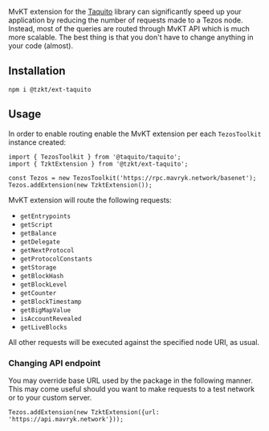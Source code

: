 MvKT extension for the [Taquito](https://tezostaquito.io/) library can significantly speed up your application by reducing the number of requests made to a Tezos node. Instead, most of the queries are routed through MvKT API which is much more scalable. The best thing is that you don't have to change anything in your code (almost).

## Installation

```
npm i @tzkt/ext-taquito
```

## Usage

In order to enable routing enable the MvKT extension per each `TezosToolkit` instance created:

```
import { TezosToolkit } from '@taquito/taquito';
import { TzktExtension } from '@tzkt/ext-taquito';

const Tezos = new TezosToolkit('https://rpc.mavryk.network/basenet');
Tezos.addExtension(new TzktExtension());
```

MvKT extension will route the following requests:
- `getEntrypoints`
- `getScript`
- `getBalance`
- `getDelegate`
- `getNextProtocol`
- `getProtocolConstants`
- `getStorage`
- `getBlockHash`
- `getBlockLevel`
- `getCounter`
- `getBlockTimestamp`
- `getBigMapValue`
- `isAccountRevealed`
- `getLiveBlocks`

All other requests will be executed against the specified node URI, as usual.

### Changing API endpoint

You may override base URL used by the package in the following manner. This may come useful should you want to make requests to a test network or to your custom server.

```
Tezos.addExtension(new TzktExtension({url: 'https://api.mavryk.network'}));
```
